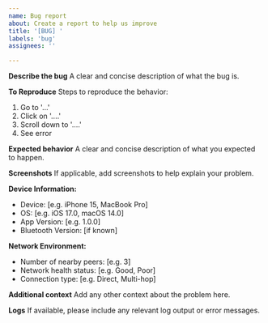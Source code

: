 ```yaml
---
name: Bug report
about: Create a report to help us improve
title: '[BUG] '
labels: 'bug'
assignees: ''

---
```


**Describe the bug**
A clear and concise description of what the bug is.

**To Reproduce**
Steps to reproduce the behavior:
1. Go to '...'
2. Click on '....'
3. Scroll down to '....'
4. See error

**Expected behavior**
A clear and concise description of what you expected to happen.

**Screenshots**
If applicable, add screenshots to help explain your problem.

**Device Information:**
 - Device: [e.g. iPhone 15, MacBook Pro]
 - OS: [e.g. iOS 17.0, macOS 14.0]
 - App Version: [e.g. 1.0.0]
 - Bluetooth Version: [if known]

**Network Environment:**
 - Number of nearby peers: [e.g. 3]
 - Network health status: [e.g. Good, Poor]
 - Connection type: [e.g. Direct, Multi-hop]

**Additional context**
Add any other context about the problem here.

**Logs**
If available, please include any relevant log output or error messages.
